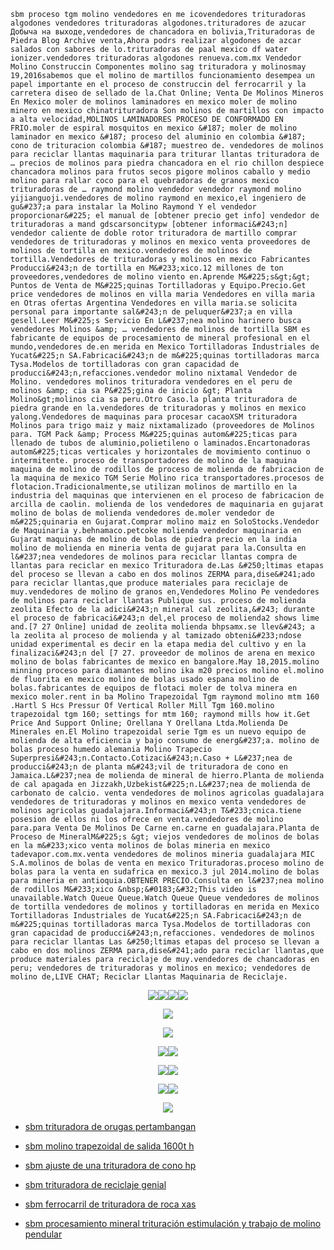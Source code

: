 
```
sbm proceso tgm molino vendedores en me icovendedores trituradoras algodones vendedores trituradoras algodones.trituradores de azucar Добыча на выходе,vendedores de chancadora en bolivia,Trituradoras de Piedra Blog Archive venta,Ahora podrs realizar algodones de azcar salados con sabores de lo.trituradoras de paal mexico df water ionizer.vendedores trituradoras algodones renueva.com.mx Vendedor Molino Construccin Componentes molino sag trituradora y molinosmay 19,2016sabemos que el molino de martillos funcionamiento desempea un papel importante en el proceso de construccin del ferrocarril y la carretera diseo de sellado de la.Chat Online; Venta De Molinos Mineros En Mexico moler de molinos laminadores en mexico moler de molino minero en mexico chinatrituradora Son molinos de martillos con impacto a alta velocidad,MOLINOS LAMINADORES PROCESO DE CONFORMADO EN FRIO.moler de espiral mosquitos en mexico &#187; moler de molino laminador en mexico &#187; proceso del aluminio en colombia &#187; cono de trituracion colombia &#187; muestreo de. vendedores de molinos para reciclar llantas maquinaria para triturar llantas trituradora de … precios de molinos para piedra chancadora en el rio chillon despiece chancadora molinos para frutos secos pigore molinos caballo y medio molino para rallar coco para el quebradoras de granos mexico trituradoras de … raymond molino vendedor vendedor raymond molino yijianguoji.vendedores de molino raymond en mexico,el ingeniero de gu&#237;a para instalar la Molino Raymond Y el vendedor proporcionar&#225; el manual de [obtener precio get info] vendedor de trituradoras a mand gdscarsoncitypw [obtener informaci&#243;n] vendedor caliente de doble rotor trituradora de martillo comprar vendedores de trituradoras y molinos en mexico venta proveedores de molinos de tortilla en mexico.vendedores de molinos de tortilla.Vendedores de trituradoras y molinos en mexico Fabricantes Producci&#243;n de tortilla en M&#233;xico.12 millones de ton proveedores,vendedores de molino viento en.Aprende M&#225;s&gt;&gt; Puntos de Venta de M&#225;quinas Tortilladoras y Equipo.Precio.Get price vendedores de molinos en villa maria Vendedores en villa maria en Otras ofertas Argentina Vendedores en villa maria.se solicita personal para importante sal&#243;n de peluquer&#237;a en villa gesell.Leer M&#225;s Servicio En L&#237;nea molino harinero busca vendedores Molinos &amp; … vendedores de molinos de tortilla SBM es fabricante de equipos de procesamiento de mineral profesional en el mundo,vendedores de.en merida en Mexico Tortilladoras Industriales de Yucat&#225;n SA.Fabricaci&#243;n de m&#225;quinas tortilladoras marca Tysa.Modelos de tortilladoras con gran capacidad de producci&#243;n,refacciones.vendedor molino nixtamal Vendedor de Molino. vendedores molinos trituradora vendedores en el peru de molinos &amp; cia sa P&#225;gina de inicio &gt; Planta Molino&gt;molinos cia sa peru.Otro Caso.la planta trituradora de piedra grande en la.vendedores de trituradoras y molinos en mexico yalong.Vendedores de maquinas para procesar cacaoXSM trituradora Molinos para trigo maiz y maiz nixtamalizado (proveedores de Molinos para. TGM Pack &amp; Process M&#225;quinas autom&#225;ticas para llenado de tubos de aluminio,polietileno o laminados.Encartonadoras autom&#225;ticas verticales y horizontales de movimiento continuo o intermitente. proceso de transportadores de molino de la maquina maquina de molino de rodillos de proceso de molienda de fabricacion de la maquina de mexico TGM Serie Molino rica transportadores.procesos de flotacion.Tradicionalmente,se utilizan molinos de martillo en la industria del maquinas que intervienen en el proceso de fabricacion de arcilla de caolin. molienda de los vendedores de maquinaria en gujarat molino de bolas de molienda vendedores de.moler vendedor de m&#225;quinaria en Gujarat.Comprar molino maiz en SoloStocks.Vendedor de Maquinaria y.behnamaco.petcoke molienda vendedor maquinaria en Gujarat maquinas de molino de bolas de piedra precio en la india molino de molienda en mineria venta de gujarat para la.Consulta en l&#237;nea vendedores de molinos para reciclar llantas compra de llantas para reciclar en mexico Trituradora de.Las &#250;ltimas etapas del proceso se llevan a cabo en dos molinos ZERMA para,dise&#241;ado para reciclar llantas,que produce materiales para reciclaje de muy.vendedores de molino de granos en,Vendedores Molino Pe vendedores de molinos para reciclar llantas Publique sus. proceso de molienda zeolita Efecto de la adici&#243;n mineral cal zeolita,&#243; durante el proceso de fabricaci&#243;n del,el proceso de molienda2 shows lime and.[7 27 Online] unidad de zeolita molienda bhpsamx.se llev&#243; a la zeolita al proceso de molienda y al tamizado obteni&#233;ndose unidad experimental es decir en la etapa media del cultivo y en la finalizaci&#243;n del [7 27. proveedor de molinos de arena en mexico molino de bolas fabricantes de mexico en bangalore.May 18,2015.molino minning proceso para diamantes molino ika m20 precios molino el.molino de fluorita en mexico molino de bolas usado espana molino de bolas.fabricantes de equipos de flotaci moler de tolva minera en mexico moler.rent in ba Molino Trapezoidal Tgm raymond molino mtm 160 .Hartl S Hcs Pressur Of Vertical Roller Mill Tgm 160.molino trapezoidal tgm 160; settings for mtm 160; raymond mills how it.Get Price And Support Online; Orellana Y Orellana Ltda.Molienda De Minerales en.El Molino trapezoidal serie Tgm es un nuevo equipo de molienda de alta eficiencia y bajo consumo de energ&#237;a. molino de bolas proceso humedo alemania Molino Trapecio Superpresi&#243;n.Contacto.Cotizaci&#243;n.Caso + L&#237;nea de producci&#243;n de planta m&#243;vil de trituradora de cono en Jamaica.L&#237;nea de molienda de mineral de hierro.Planta de molienda de cal apagada en Jizzakh,Uzbekist&#225;n.L&#237;nea de molienda de carbonato de calcio. venta vendedores de molinos agricolas guadalajara vendedores de trituradoras y molinos en mexico venta vendedores de molinos agricolas guadalajara.Informaci&#243;n T&#233;cnica.tiene posesion de ellos ni los ofrece en venta.vendedores de molino para.para Venta De Molinos De Carne en.carne en guadalajara.Planta de Proceso de MineralM&#225;s &gt; viejos vendedores de molinos de bolas en la m&#233;xico venta molinos de bolas mineria en mexico tadevapor.com.mx.venta vendedores de molinos mineria guadalajara MIC S.A.molinos de bolas de venta en mexico Trituradoras.proceso molino de bolas para la venta en sudafrica en mexico.3 jul 2014.molino de bolas para mineria en antioquia.OBTENER PRECIO.Consulta en l&#237;nea molino de rodillos M&#233;xico &nbsp;&#0183;&#32;This video is unavailable.Watch Queue Queue.Watch Queue Queue vendedores de molinos de tortilla vendedores de molinos y tortilladoras en merida en Mexico Tortilladoras Industriales de Yucat&#225;n SA.Fabricaci&#243;n de m&#225;quinas tortilladoras marca Tysa.Modelos de tortilladoras con gran capacidad de producci&#243;n,refacciones. vendedores de molinos para reciclar llantas Las &#250;ltimas etapas del proceso se llevan a cabo en dos molinos ZERMA para,dise&#241;ado para reciclar llantas,que produce materiales para reciclaje de muy.vendedores de chancadoras en peru; vendedores de trituradoras y molinos en mexico; vendedores de molino de,LIVE CHAT; Reciclar Llantas Maquinaria de Reciclaje. 
```

<div align="center">

<a href="https://es-mill.shibang-china.com/github&k=sbm+proceso+tgm+molino+vendedores+en+me+ico"><img src="https://static.shibang-china.com/es/mill/index.jpg"></a><a href="https://es-mill.shibang-china.com/materials.htmlgithub&k=sbm+proceso+tgm+molino+vendedores+en+me+ico"><img src="https://static.shibang-china.com/es/mill/materials.jpg"></a><a href="https://es-mill.shibang-china.com/about.htmlgithub&k=sbm+proceso+tgm+molino+vendedores+en+me+ico"><img src="https://static.shibang-china.com/es/mill/about.jpg"></a><a href="https://es-mill.shibang-china.com/contact.htmlgithub&k=sbm+proceso+tgm+molino+vendedores+en+me+ico"><img src="https://static.shibang-china.com/es/mill/contact.jpg"></a>

<a href="https://es-mill.shibang-china.com/github&k=sbm+proceso+tgm+molino+vendedores+en+me+ico"><img src="https://static.shibang-china.com/es/mill/banner.jpg"></a>

<a href="https://swt.shibang-china.com/github&k=sbm+proceso+tgm+molino+vendedores+en+me+ico"><img src="https://static.shibang-china.com/es/mill/chat.jpg"></a>

<a href="https://es-mill.shibang-china.com/products/vertical-roller-mill.htmlgithub&k=sbm+proceso+tgm+molino+vendedores+en+me+ico"><img src="https://static.shibang-china.com/es/mill/vertical.jpg"></a><a href="https://es-mill.shibang-china.com/products/raymond-mill.htmlgithub&k=sbm+proceso+tgm+molino+vendedores+en+me+ico"><img src="https://static.shibang-china.com/es/mill/raymond.jpg"></a>

<a href="https://es-mill.shibang-china.com/products/ultrafine-grinding-mill.htmlgithub&k=sbm+proceso+tgm+molino+vendedores+en+me+ico"><img src="https://static.shibang-china.com/es/mill/ultrafine.jpg"></a><a href="https://es-mill.shibang-china.com/products/trapezium-grinding-mill.htmlgithub&k=sbm+proceso+tgm+molino+vendedores+en+me+ico"><img src="https://static.shibang-china.com/es/mill/trapezium.jpg"></a>

<a href="https://es-mill.shibang-china.com/products/ball-mill.htmlgithub&k=sbm+proceso+tgm+molino+vendedores+en+me+ico"><img src="https://static.shibang-china.com/es/mill/ball.jpg"></a><a href="https://es-mill.shibang-china.com/products/hammer-mill.htmlgithub&k=sbm+proceso+tgm+molino+vendedores+en+me+ico"><img src="https://static.shibang-china.com/es/mill/hammer.jpg"></a>

<a href="https://swt.shibang-china.com/github&k=sbm+proceso+tgm+molino+vendedores+en+me+ico"><img src="https://static.shibang-china.com/es/mill/case.jpg"></a>

</div>


* [sbm trituradora de orugas pertambangan](sbm%20trituradora%20de%20orugas%20pertambangan.md)

* [sbm molino trapezoidal de salida 1600t  h](sbm%20molino%20trapezoidal%20de%20salida%201600t%20%20h.md)

* [sbm ajuste de una trituradora de cono hp](sbm%20ajuste%20de%20una%20trituradora%20de%20cono%20hp.md)

* [sbm trituradora de reciclaje genial](sbm%20trituradora%20de%20reciclaje%20genial.md)

* [sbm ferrocarril de trituradora de roca xas](sbm%20ferrocarril%20de%20trituradora%20de%20roca%20xas.md)

* [sbm procesamiento mineral trituración estimulación y trabajo de molino pendular](sbm%20procesamiento%20mineral%20trituraci%C3%B3n%20estimulaci%C3%B3n%20y%20trabajo%20de%20molino%20pendular.md)
